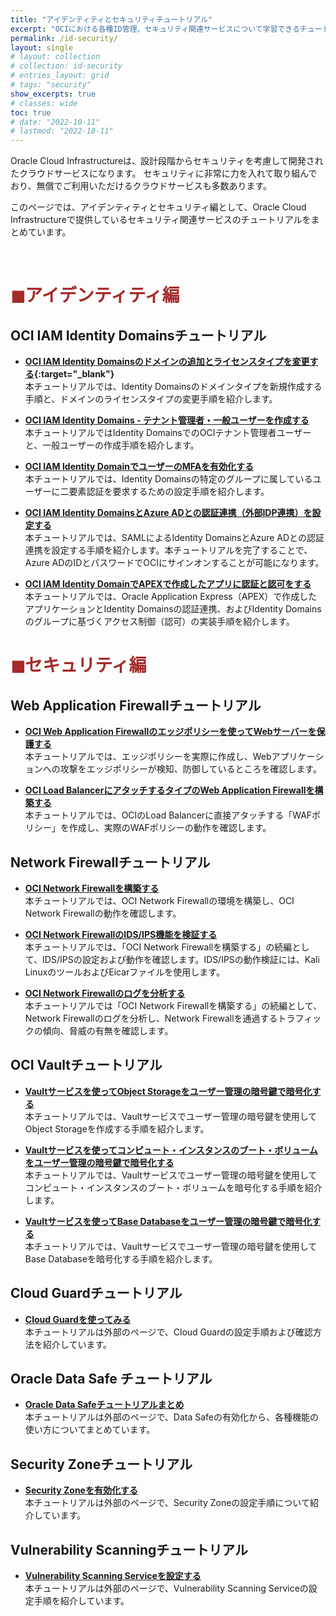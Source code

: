 ```yaml
---
title: "アイデンティティとセキュリティチュートリアル"
excerpt: "OCIにおける各種ID管理、セキュリティ関連サービスについて学習できるチュートリアルです。"
permalink: /id-security/
layout: single
# layout: collection
# collection: id-security
# entries_layout: grid
# tags: "security"
show_excerpts: true
# classes: wide
toc: true
# date: "2022-10-11"
# lastmod: "2022-10-11"
---
```


Oracle Cloud Infrastructureは、設計段階からセキュリティを考慮して開発されたクラウドサービスになります。
セキュリティに非常に力を入れて取り組んでおり、無償でご利用いただけるクラウドサービスも多数あります。

このページでは、アイデンティティとセキュリティ編として、Oracle Cloud Infrastructureで提供しているセキュリティ関連サービスのチュートリアルをまとめています。

<br/>

#  <span style="color: brown; ">◼︎アイデンティティ編</span>

## OCI IAM Identity Domainsチュートリアル

+ **[OCI IAM Identity Domainsのドメインの追加とライセンスタイプを変更する](https://oracle-japan.github.io/ocitutorials/id-security/identitydomains-add-domains-license/){:target="_blank"}**  
   本チュートリアルでは、Identity Domainsのドメインタイプを新規作成する手順と、ドメインのライセンスタイプの変更手順を紹介します。

+ **[OCI IAM Identity Domains - テナント管理者・一般ユーザーを作成する](https://oracle-japan.github.io/ocitutorials/id-security/identitydomains-admin-users/)**  
   本チュートリアルではIdentity DomainsでのOCIテナント管理者ユーザーと、一般ユーザーの作成手順を紹介します。

+ **[OCI IAM Identity DomainでユーザーのMFAを有効化する](https://oracle-japan.github.io/ocitutorials/id-security/identitydomain-mfa/)**  
   本チュートリアルでは、Identity Domainsの特定のグループに属しているユーザーに二要素認証を要求するための設定手順を紹介します。

+ **[OCI IAM Identity DomainsとAzure ADとの認証連携（外部IDP連携）を設定する](https://oracle-japan.github.io/ocitutorials/id-security/identitydomains-AzureAD/)**  
   本チュートリアルでは、SAMLによるIdentity DomainsとAzure ADとの認証連携を設定する手順を紹介します。本チュートリアルを完了することで、Azure ADのIDとパスワードでOCIにサインオンすることが可能になります。

+ **[OCI IAM Identity DomainでAPEXで作成したアプリに認証と認可をする](https://oracle-japan.github.io/ocitutorials/id-security/identitydomain-apex-sso/)**  
   本チュートリアルでは、Oracle Application Express（APEX）で作成したアプリケーションとIdentity Domainsの認証連携、およびIdentity Domainsのグループに基づくアクセス制御（認可）の実装手順を紹介します。



#  <span style="color: brown; ">◼︎セキュリティ編</span>

## Web Application Firewallチュートリアル

+ **[OCI Web Application Firewallのエッジポリシーを使ってWebサーバーを保護する](https://oracle-japan.github.io/ocitutorials/id-security/waf-edge-policy/)**  
   本チュートリアルでは、エッジポリシーを実際に作成し、Webアプリケーションへの攻撃をエッジポリシーが検知、防御しているところを確認します。

+ **[OCI Load BalancerにアタッチするタイプのWeb Application Firewallを構築する](https://oracle-japan.github.io/ocitutorials/id-security/web-application-firewall-v2/)**  
   本チュートリアルでは、OCIのLoad Balancerに直接アタッチする「WAFポリシー」を作成し、実際のWAFポリシーの動作を確認します。


## Network Firewallチュートリアル

+ **[OCI Network Firewallを構築する](https://oracle-japan.github.io/ocitutorials/id-security/networkfirewall/)**  
   本チュートリアルでは、OCI Network Firewallの環境を構築し、OCI Network Firewallの動作を確認します。

+ **[OCI Network FirewallのIDS/IPS機能を検証する](https://oracle-japan.github.io/ocitutorials/id-security/networkfirewall-ips/)**  
   本チュートリアルでは、「OCI Network Firewallを構築する」の続編として、IDS/IPSの設定および動作を確認します。IDS/IPSの動作検証には、Kali LinuxのツールおよびEicarファイルを使用します。

+ **[OCI Network Firewallのログを分析する](https://oracle-japan.github.io/ocitutorials/id-security/networkfirewall-la/)**  
   本チュートリアルでは「OCI Network Firewallを構築する」の続編として、Network Firewallのログを分析し、Network Firewallを通過するトラフィックの傾向、脅威の有無を確認します。

## OCI Vaultチュートリアル

+ **[Vaultサービスを使ってObject Storageをユーザー管理の暗号鍵で暗号化する](https://oracle-japan.github.io/ocitutorials/id-security/vault-objectstorage/)**  
   本チュートリアルでは、Vaultサービスでユーザー管理の暗号鍵を使用してObject Storageを作成する手順を紹介します。

+ **[Vaultサービスを使ってコンピュート・インスタンスのブート・ボリュームをユーザー管理の暗号鍵で暗号化する](https://oracle-japan.github.io/ocitutorials/id-security/vault-compute/)**  
   本チュートリアルでは、Vaultサービスでユーザー管理の暗号鍵を使用してコンピュート・インスタンスのブート・ボリュームを暗号化する手順を紹介します。

+ **[Vaultサービスを使ってBase Databaseをユーザー管理の暗号鍵で暗号化する](https://oracle-japan.github.io/ocitutorials/id-security/vault-basedatabase/)**  
   本チュートリアルでは、Vaultサービスでユーザー管理の暗号鍵を使用してBase Databaseを暗号化する手順を紹介します。


## Cloud Guardチュートリアル

+ **[Cloud Guardを使ってみる](https://qiita.com/western24/items/d1469545749866867191)**  
   本チュートリアルは外部のページで、Cloud Guardの設定手順および確認方法を紹介しています。

## Oracle Data Safe チュートリアル

+ **[Oracle Data Safeチュートリアルまとめ](https://oracle-japan.github.io/ocitutorials/id-security/data-safe-tutorials/)**  
   本チュートリアルは外部のページで、Data Safeの有効化から、各種機能の使い方についてまとめています。   

## Security Zoneチュートリアル

+ **[Security Zoneを有効化する](https://speakerdeck.com/oracle4engineer/scurity-zonesshe-ding-cao-zuo-gaido)**  
   本チュートリアルは外部のページで、Security Zoneの設定手順について紹介しています。

## Vulnerability Scanningチュートリアル

+ **[Vulnerability Scanning Serviceを設定する](https://speakerdeck.com/oracle4engineer/vulnerability-scanning-serviceshe-ding-cao-zuo-gaido)**  
   本チュートリアルは外部のページで、Vulnerability Scanning Serviceの設定手順を紹介しています。